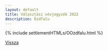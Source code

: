 ```yaml
---
layout: default
title: Választási névjegyzék 2022
description: Ózdfalu
---
```


{% include settlementHTMLs/OOzdfalu.html %}

[Vissza](./)